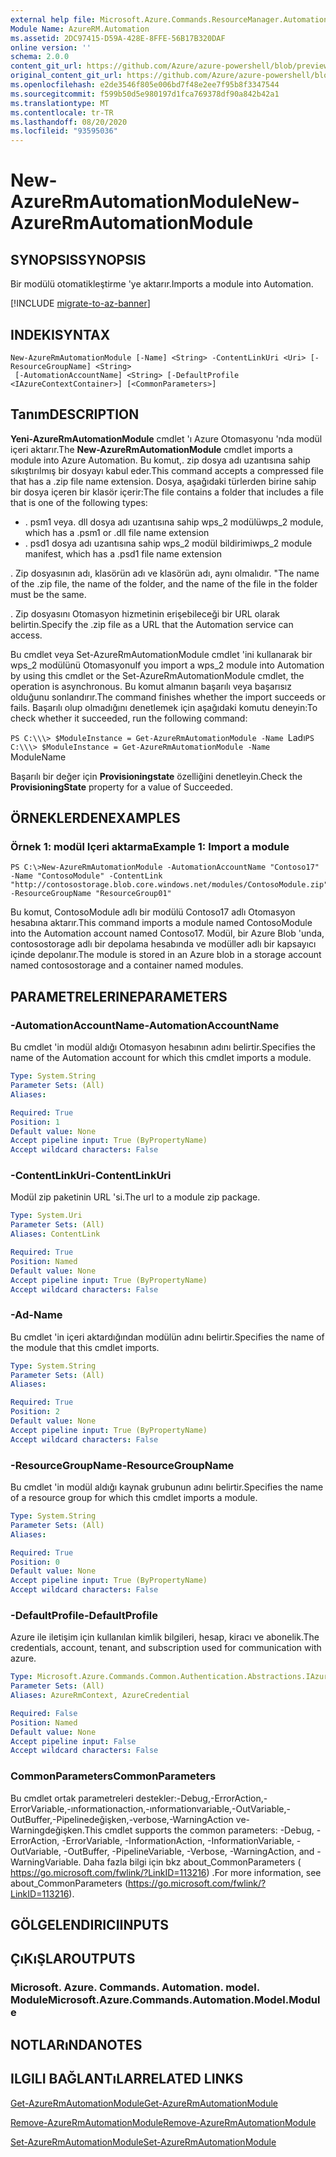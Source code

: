 ```yaml
---
external help file: Microsoft.Azure.Commands.ResourceManager.Automation.dll-Help.xml
Module Name: AzureRM.Automation
ms.assetid: 2DC97415-D59A-428E-8FFE-56B17B320DAF
online version: ''
schema: 2.0.0
content_git_url: https://github.com/Azure/azure-powershell/blob/preview/src/ResourceManager/Automation/Commands.Automation/help/New-AzureRmAutomationModule.md
original_content_git_url: https://github.com/Azure/azure-powershell/blob/preview/src/ResourceManager/Automation/Commands.Automation/help/New-AzureRmAutomationModule.md
ms.openlocfilehash: e2de3546f805e006bd7f48e2ee7f95b8f3347544
ms.sourcegitcommit: f599b50d5e980197d1fca769378df90a842b42a1
ms.translationtype: MT
ms.contentlocale: tr-TR
ms.lasthandoff: 08/20/2020
ms.locfileid: "93595036"
---
```

# <span data-ttu-id="d987c-101">New-AzureRmAutomationModule</span><span class="sxs-lookup"><span data-stu-id="d987c-101">New-AzureRmAutomationModule</span></span>

## <span data-ttu-id="d987c-102">SYNOPSIS</span><span class="sxs-lookup"><span data-stu-id="d987c-102">SYNOPSIS</span></span>
<span data-ttu-id="d987c-103">Bir modülü otomatikleştirme 'ye aktarır.</span><span class="sxs-lookup"><span data-stu-id="d987c-103">Imports a module into Automation.</span></span>

[!INCLUDE [migrate-to-az-banner](../../includes/migrate-to-az-banner.md)]

## <span data-ttu-id="d987c-104">INDEKI</span><span class="sxs-lookup"><span data-stu-id="d987c-104">SYNTAX</span></span>

```
New-AzureRmAutomationModule [-Name] <String> -ContentLinkUri <Uri> [-ResourceGroupName] <String>
 [-AutomationAccountName] <String> [-DefaultProfile <IAzureContextContainer>] [<CommonParameters>]
```

## <span data-ttu-id="d987c-105">Tanım</span><span class="sxs-lookup"><span data-stu-id="d987c-105">DESCRIPTION</span></span>
<span data-ttu-id="d987c-106">**Yeni-AzureRmAutomationModule** cmdlet 'ı Azure Otomasyonu 'nda modül içeri aktarır.</span><span class="sxs-lookup"><span data-stu-id="d987c-106">The **New-AzureRmAutomationModule** cmdlet imports a module into Azure Automation.</span></span>
<span data-ttu-id="d987c-107">Bu komut,. zip dosya adı uzantısına sahip sıkıştırılmış bir dosyayı kabul eder.</span><span class="sxs-lookup"><span data-stu-id="d987c-107">This command accepts a compressed file that has a .zip file name extension.</span></span>
<span data-ttu-id="d987c-108">Dosya, aşağıdaki türlerden birine sahip bir dosya içeren bir klasör içerir:</span><span class="sxs-lookup"><span data-stu-id="d987c-108">The file contains a folder that includes a file that is one of the following types:</span></span> 

- <span data-ttu-id="d987c-109">. psm1 veya. dll dosya adı uzantısına sahip wps_2 modülü</span><span class="sxs-lookup"><span data-stu-id="d987c-109">wps_2 module, which has a .psm1 or .dll file name extension</span></span> 
- <span data-ttu-id="d987c-110">. psd1 dosya adı uzantısına sahip wps_2 modül bildirimi</span><span class="sxs-lookup"><span data-stu-id="d987c-110">wps_2 module manifest, which has a .psd1 file name extension</span></span>

<span data-ttu-id="d987c-111">. Zip dosyasının adı, klasörün adı ve klasörün adı, aynı olmalıdır. "</span><span class="sxs-lookup"><span data-stu-id="d987c-111">The name of the .zip file, the name of the folder, and the name of the file in the folder must be the same.</span></span>

<span data-ttu-id="d987c-112">. Zip dosyasını Otomasyon hizmetinin erişebileceği bir URL olarak belirtin.</span><span class="sxs-lookup"><span data-stu-id="d987c-112">Specify the .zip file as a URL that the Automation service can access.</span></span>

<span data-ttu-id="d987c-113">Bu cmdlet veya Set-AzureRmAutomationModule cmdlet 'ini kullanarak bir wps_2 modülünü Otomasyonu</span><span class="sxs-lookup"><span data-stu-id="d987c-113">If you import a wps_2 module into Automation by using this cmdlet or the Set-AzureRmAutomationModule cmdlet, the operation is asynchronous.</span></span>
<span data-ttu-id="d987c-114">Bu komut almanın başarılı veya başarısız olduğunu sonlandırır.</span><span class="sxs-lookup"><span data-stu-id="d987c-114">The command finishes whether the import succeeds or fails.</span></span>
<span data-ttu-id="d987c-115">Başarılı olup olmadığını denetlemek için aşağıdaki komutu deneyin:</span><span class="sxs-lookup"><span data-stu-id="d987c-115">To check whether it succeeded, run the following command:</span></span>

<span data-ttu-id="d987c-116">`PS C:\\\> $ModuleInstance = Get-AzureRmAutomationModule -Name `Ladı</span><span class="sxs-lookup"><span data-stu-id="d987c-116">`PS C:\\\> $ModuleInstance = Get-AzureRmAutomationModule -Name `ModuleName</span></span>

<span data-ttu-id="d987c-117">Başarılı bir değer için **Provisioningstate** özelliğini denetleyin.</span><span class="sxs-lookup"><span data-stu-id="d987c-117">Check the **ProvisioningState** property for a value of Succeeded.</span></span>

## <span data-ttu-id="d987c-118">ÖRNEKLERDEN</span><span class="sxs-lookup"><span data-stu-id="d987c-118">EXAMPLES</span></span>

### <span data-ttu-id="d987c-119">Örnek 1: modül Içeri aktarma</span><span class="sxs-lookup"><span data-stu-id="d987c-119">Example 1: Import a module</span></span>
```
PS C:\>New-AzureRmAutomationModule -AutomationAccountName "Contoso17" -Name "ContosoModule" -ContentLink "http://contosostorage.blob.core.windows.net/modules/ContosoModule.zip" -ResourceGroupName "ResourceGroup01"
```

<span data-ttu-id="d987c-120">Bu komut, ContosoModule adlı bir modülü Contoso17 adlı Otomasyon hesabına aktarır.</span><span class="sxs-lookup"><span data-stu-id="d987c-120">This command imports a module named ContosoModule into the Automation account named Contoso17.</span></span>
<span data-ttu-id="d987c-121">Modül, bir Azure Blob 'unda, contosostorage adlı bir depolama hesabında ve modüller adlı bir kapsayıcı içinde depolanır.</span><span class="sxs-lookup"><span data-stu-id="d987c-121">The module is stored in an Azure blob in a storage account named contosostorage and a container named modules.</span></span>

## <span data-ttu-id="d987c-122">PARAMETRELERINE</span><span class="sxs-lookup"><span data-stu-id="d987c-122">PARAMETERS</span></span>

### <span data-ttu-id="d987c-123">-AutomationAccountName</span><span class="sxs-lookup"><span data-stu-id="d987c-123">-AutomationAccountName</span></span>
<span data-ttu-id="d987c-124">Bu cmdlet 'in modül aldığı Otomasyon hesabının adını belirtir.</span><span class="sxs-lookup"><span data-stu-id="d987c-124">Specifies the name of the Automation account for which this cmdlet imports a module.</span></span>

```yaml
Type: System.String
Parameter Sets: (All)
Aliases: 

Required: True
Position: 1
Default value: None
Accept pipeline input: True (ByPropertyName)
Accept wildcard characters: False
```

### <span data-ttu-id="d987c-125">-ContentLinkUri</span><span class="sxs-lookup"><span data-stu-id="d987c-125">-ContentLinkUri</span></span>
<span data-ttu-id="d987c-126">Modül zip paketinin URL 'si.</span><span class="sxs-lookup"><span data-stu-id="d987c-126">The url to a module zip package.</span></span>

```yaml
Type: System.Uri
Parameter Sets: (All)
Aliases: ContentLink

Required: True
Position: Named
Default value: None
Accept pipeline input: True (ByPropertyName)
Accept wildcard characters: False
```

### <span data-ttu-id="d987c-127">-Ad</span><span class="sxs-lookup"><span data-stu-id="d987c-127">-Name</span></span>
<span data-ttu-id="d987c-128">Bu cmdlet 'in içeri aktardığından modülün adını belirtir.</span><span class="sxs-lookup"><span data-stu-id="d987c-128">Specifies the name of the module that this cmdlet imports.</span></span>

```yaml
Type: System.String
Parameter Sets: (All)
Aliases: 

Required: True
Position: 2
Default value: None
Accept pipeline input: True (ByPropertyName)
Accept wildcard characters: False
```

### <span data-ttu-id="d987c-129">-ResourceGroupName</span><span class="sxs-lookup"><span data-stu-id="d987c-129">-ResourceGroupName</span></span>
<span data-ttu-id="d987c-130">Bu cmdlet 'in modül aldığı kaynak grubunun adını belirtir.</span><span class="sxs-lookup"><span data-stu-id="d987c-130">Specifies the name of a resource group for which this cmdlet imports a module.</span></span>

```yaml
Type: System.String
Parameter Sets: (All)
Aliases: 

Required: True
Position: 0
Default value: None
Accept pipeline input: True (ByPropertyName)
Accept wildcard characters: False
```

### <span data-ttu-id="d987c-131">-DefaultProfile</span><span class="sxs-lookup"><span data-stu-id="d987c-131">-DefaultProfile</span></span>
<span data-ttu-id="d987c-132">Azure ile iletişim için kullanılan kimlik bilgileri, hesap, kiracı ve abonelik.</span><span class="sxs-lookup"><span data-stu-id="d987c-132">The credentials, account, tenant, and subscription used for communication with azure.</span></span>

```yaml
Type: Microsoft.Azure.Commands.Common.Authentication.Abstractions.IAzureContextContainer
Parameter Sets: (All)
Aliases: AzureRmContext, AzureCredential

Required: False
Position: Named
Default value: None
Accept pipeline input: False
Accept wildcard characters: False
```

### <span data-ttu-id="d987c-133">CommonParameters</span><span class="sxs-lookup"><span data-stu-id="d987c-133">CommonParameters</span></span>
<span data-ttu-id="d987c-134">Bu cmdlet ortak parametreleri destekler:-Debug,-ErrorAction,-ErrorVariable,-ınformationaction,-ınformationvariable,-OutVariable,-OutBuffer,-Pipelinedeğişken,-verbose,-WarningAction ve-Warningdeğişken.</span><span class="sxs-lookup"><span data-stu-id="d987c-134">This cmdlet supports the common parameters: -Debug, -ErrorAction, -ErrorVariable, -InformationAction, -InformationVariable, -OutVariable, -OutBuffer, -PipelineVariable, -Verbose, -WarningAction, and -WarningVariable.</span></span> <span data-ttu-id="d987c-135">Daha fazla bilgi için bkz about_CommonParameters ( https://go.microsoft.com/fwlink/?LinkID=113216) .</span><span class="sxs-lookup"><span data-stu-id="d987c-135">For more information, see about_CommonParameters (https://go.microsoft.com/fwlink/?LinkID=113216).</span></span>

## <span data-ttu-id="d987c-136">GÖLGELENDIRICI</span><span class="sxs-lookup"><span data-stu-id="d987c-136">INPUTS</span></span>

## <span data-ttu-id="d987c-137">ÇıKıŞLAR</span><span class="sxs-lookup"><span data-stu-id="d987c-137">OUTPUTS</span></span>

### <span data-ttu-id="d987c-138">Microsoft. Azure. Commands. Automation. model. Module</span><span class="sxs-lookup"><span data-stu-id="d987c-138">Microsoft.Azure.Commands.Automation.Model.Module</span></span>

## <span data-ttu-id="d987c-139">NOTLARıNDA</span><span class="sxs-lookup"><span data-stu-id="d987c-139">NOTES</span></span>

## <span data-ttu-id="d987c-140">ILGILI BAĞLANTıLAR</span><span class="sxs-lookup"><span data-stu-id="d987c-140">RELATED LINKS</span></span>

[<span data-ttu-id="d987c-141">Get-AzureRmAutomationModule</span><span class="sxs-lookup"><span data-stu-id="d987c-141">Get-AzureRmAutomationModule</span></span>](./Get-AzureRmAutomationModule.md)

[<span data-ttu-id="d987c-142">Remove-AzureRmAutomationModule</span><span class="sxs-lookup"><span data-stu-id="d987c-142">Remove-AzureRmAutomationModule</span></span>](./Remove-AzureRmAutomationModule.md)

[<span data-ttu-id="d987c-143">Set-AzureRmAutomationModule</span><span class="sxs-lookup"><span data-stu-id="d987c-143">Set-AzureRmAutomationModule</span></span>](./Set-AzureRmAutomationModule.md)


